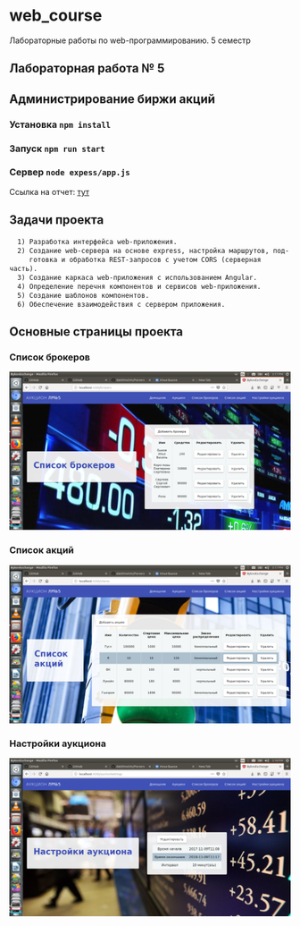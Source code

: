 # web_course
Лабораторные работы по web-программированию. 5 семестр

## Лабораторная работа № 5
## Администрирование биржи акций

### Установка `npm install`
### Запуск `npm run start`
### Сервер `node expess/app.js`


Ссылка на отчет: [тут](https://github.com/BykovIlya/web_course_exchange_1/blob/master/lr5_report.odt)

## Задачи проекта

      1) Разработка интерфейса web-приложения.
      2) Создание web-сервера на основе express, настройка маршрутов, под-
         готовка и обработка REST-запросов с учетом CORS (серверная часть).
      3) Создание каркаса web-приложения с использованием Angular.
      4) Определение перечня компонентов и сервисов web-приложения.
      5) Создание шаблонов компонентов.
      6) Обеспечение взаимодействия с сервером приложения.

## Основные страницы проекта

### Список брокеров

![1](https://github.com/BykovIlya/web_course_exchange_1/blob/master/lab5/Screenshot%20from%202018-11-09%2015-17-32.png)

### Список акций

![кк](https://github.com/BykovIlya/web_course_exchange_1/blob/master/lab5/Screenshot%20from%202018-11-09%2015-17-48.png)


### Настройки аукциона

![кк](https://github.com/BykovIlya/web_course_exchange_1/blob/master/lab5/Screenshot%20from%202018-11-09%2015-18-08.png)
